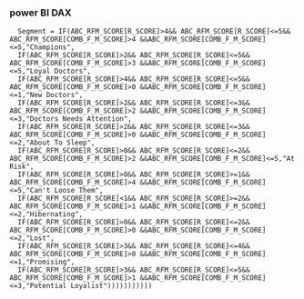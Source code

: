 ### power BI DAX

      Segment = IF(ABC_RFM_SCORE[R_SCORE]>4&& ABC_RFM_SCORE[R_SCORE]<=5&& ABC_RFM_SCORE[COMB_F_M_SCORE]>4 &&ABC_RFM_SCORE[COMB_F_M_SCORE]<=5,"Champions",
      IF(ABC_RFM_SCORE[R_SCORE]>2&& ABC_RFM_SCORE[R_SCORE]<=5&& ABC_RFM_SCORE[COMB_F_M_SCORE]>3 &&ABC_RFM_SCORE[COMB_F_M_SCORE]<=5,"Loyal Doctors",
      IF(ABC_RFM_SCORE[R_SCORE]>4&& ABC_RFM_SCORE[R_SCORE]<=5&& ABC_RFM_SCORE[COMB_F_M_SCORE]>0 &&ABC_RFM_SCORE[COMB_F_M_SCORE]<=1,"New Doctors",
      IF(ABC_RFM_SCORE[R_SCORE]>2&& ABC_RFM_SCORE[R_SCORE]<=3&& ABC_RFM_SCORE[COMB_F_M_SCORE]>2 &&ABC_RFM_SCORE[COMB_F_M_SCORE]<=3,"Doctors Needs Attention",
      IF(ABC_RFM_SCORE[R_SCORE]>2&& ABC_RFM_SCORE[R_SCORE]<=3&& ABC_RFM_SCORE[COMB_F_M_SCORE]>0 &&ABC_RFM_SCORE[COMB_F_M_SCORE]<=2,"About To Sleep",
      IF(ABC_RFM_SCORE[R_SCORE]>0&& ABC_RFM_SCORE[R_SCORE]<=2&& ABC_RFM_SCORE[COMB_F_M_SCORE]>2 &&ABC_RFM_SCORE[COMB_F_M_SCORE]<=5,"At Risk",
      IF(ABC_RFM_SCORE[R_SCORE]>0&& ABC_RFM_SCORE[R_SCORE]>=1&& ABC_RFM_SCORE[COMB_F_M_SCORE]>4 &&ABC_RFM_SCORE[COMB_F_M_SCORE]<=5,"Can't Loose Them",
      IF(ABC_RFM_SCORE[R_SCORE]<1&& ABC_RFM_SCORE[R_SCORE]>=2&& ABC_RFM_SCORE[COMB_F_M_SCORE]>1 &&ABC_RFM_SCORE[COMB_F_M_SCORE]<=2,"Hibernating",
      IF(ABC_RFM_SCORE[R_SCORE]>0&& ABC_RFM_SCORE[R_SCORE]<=2&& ABC_RFM_SCORE[COMB_F_M_SCORE]>0 &&ABC_RFM_SCORE[COMB_F_M_SCORE]<=2,"Lost",
      IF(ABC_RFM_SCORE[R_SCORE]>3&& ABC_RFM_SCORE[R_SCORE]<=4&& ABC_RFM_SCORE[COMB_F_M_SCORE]>0 &&ABC_RFM_SCORE[COMB_F_M_SCORE]<=1,"Promising",
      IF(ABC_RFM_SCORE[R_SCORE]>3&& ABC_RFM_SCORE[R_SCORE]<=5&& ABC_RFM_SCORE[COMB_F_M_SCORE]>1 &&ABC_RFM_SCORE[COMB_F_M_SCORE]<=3,"Potential Loyalist")))))))))))
